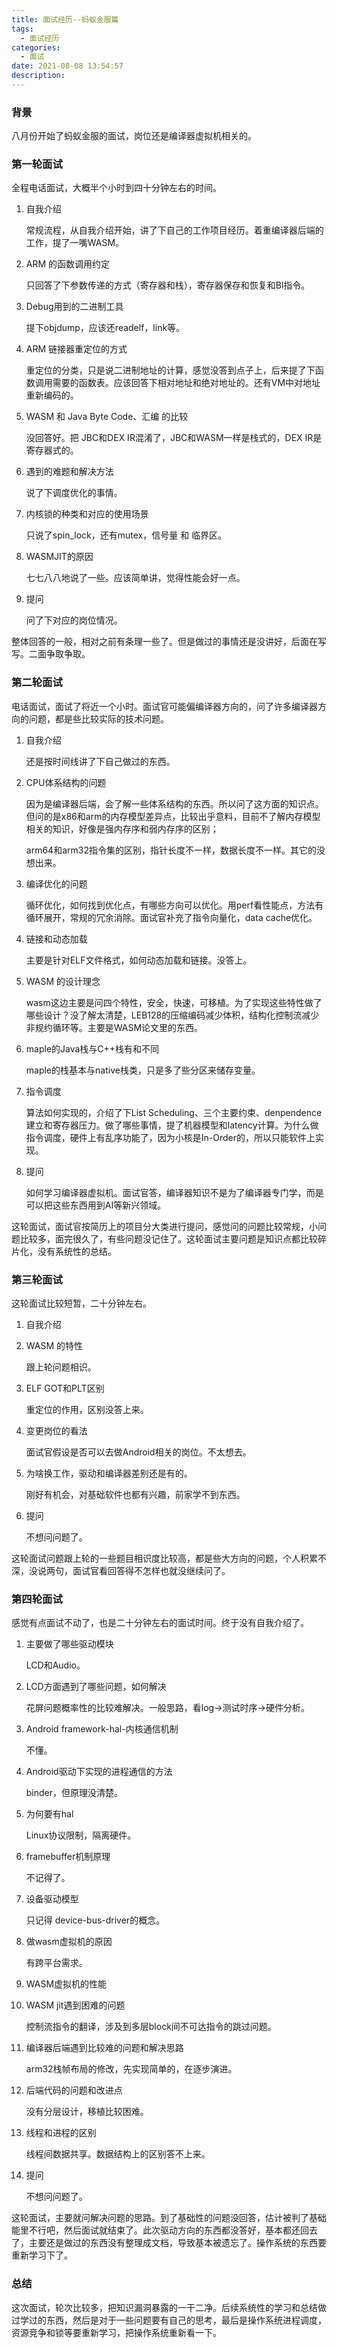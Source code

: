 ```yaml
---
title: 面试经历--蚂蚁金服篇
tags:
  - 面试经历
categories:
  - 面试
date: 2021-08-08 13:54:57
description:
---
```


### 背景

  八月份开始了蚂蚁金服的面试，岗位还是编译器虚拟机相关的。

 <!-- more -->

### 第一轮面试

全程电话面试，大概半个小时到四十分钟左右的时间。

1. 自我介绍

   常规流程，从自我介绍开始，讲了下自己的工作项目经历。着重编译器后端的工作，提了一嘴WASM。

2. ARM 的函数调用约定

   只回答了下参数传递的方式（寄存器和栈），寄存器保存和恢复和Bl指令。

3. Debug用到的二进制工具

   提下objdump，应该还readelf，link等。

4. ARM 链接器重定位的方式

   重定位的分类，只是说二进制地址的计算，感觉没答到点子上，后来提了下函数调用需要的函数表。应该回答下相对地址和绝对地址的。还有VM中对地址重新编码的。

5. WASM 和 Java Byte Code、汇编 的比较

   没回答好。把 JBC和DEX IR混淆了，JBC和WASM一样是栈式的，DEX IR是寄存器式的。

6. 遇到的难题和解决方法

   说了下调度优化的事情。

7. 内核锁的种类和对应的使用场景

   只说了spin_lock，还有mutex，信号量 和 临界区。

8. WASMJIT的原因

   七七八八地说了一些。应该简单讲，觉得性能会好一点。

9. 提问

   问了下对应的岗位情况。

整体回答的一般，相对之前有条理一些了。但是做过的事情还是没讲好，后面在写写。二面争取争取。

### 第二轮面试

  电话面试，面试了将近一个小时。面试官可能偏编译器方向的，问了许多编译器方向的问题，都是些比较实际的技术问题。

1. 自我介绍

   还是按时间线讲了下自己做过的东西。

2. CPU体系结构的问题

   因为是编译器后端，会了解一些体系结构的东西。所以问了这方面的知识点。但问的是x86和arm的内存模型差异点，比较出乎意料，目前不了解内存模型相关的知识，好像是强内存序和弱内存序的区别；

   arm64和arm32指令集的区别，指针长度不一样，数据长度不一样。其它的没想出来。

3. 编译优化的问题

   循环优化，如何找到优化点，有哪些方向可以优化。用perf看性能点，方法有循环展开，常规的冗余消除。面试官补充了指令向量化，data cache优化。

4. 链接和动态加载

   主要是针对ELF文件格式，如何动态加载和链接。没答上。

5. WASM 的设计理念

   wasm这边主要是问四个特性，安全，快速，可移植。为了实现这些特性做了哪些设计？没了解太清楚，LEB128的压缩编码减少体积，结构化控制流减少非规约循环等。主要是WASM论文里的东西。

6. maple的Java栈与C++栈有和不同

   maple的栈基本与native栈类，只是多了些分区来储存变量。

7. 指令调度

   算法如何实现的，介绍了下List Scheduling、三个主要约束、denpendence建立和寄存器压力。做了哪些事情，提了机器模型和latency计算。为什么做指令调度，硬件上有乱序功能了，因为小核是In-Order的，所以只能软件上实现。

8. 提问

   如何学习编译器虚拟机。面试官答，编译器知识不是为了编译器专门学，而是可以把这些东西用到AI等新兴领域。

  这轮面试，面试官按简历上的项目分大类进行提问，感觉问的问题比较常规，小问题比较多，面完很久了，有些问题没记住了。这轮面试主要问题是知识点都比较碎片化，没有系统性的总结。

### 第三轮面试

   这轮面试比较短暂，二十分钟左右。

1. 自我介绍

2. WASM 的特性

   跟上轮问题相识。

3. ELF GOT和PLT区别

   重定位的作用，区别没答上来。

4. 变更岗位的看法

   面试官假设是否可以去做Android相关的岗位。不太想去。

5. 为啥换工作，驱动和编译器差别还是有的。

   刚好有机会，对基础软件也都有兴趣，前家学不到东西。

6. 提问

   不想问问题了。

这轮面试问题跟上轮的一些题目相识度比较高，都是些大方向的问题，个人积累不深，没说两句，面试官看回答得不怎样也就没继续问了。

### 第四轮面试

  感觉有点面试不动了，也是二十分钟左右的面试时间。终于没有自我介绍了。

1. 主要做了哪些驱动模块

   LCD和Audio。

2. LCD方面遇到了哪些问题，如何解决

   花屏问题概率性的比较难解决。一般思路，看log->测试时序->硬件分析。

3. Android framework-hal-内核通信机制

   不懂。

4. Android驱动下实现的进程通信的方法

   binder，但原理没清楚。

5. 为何要有hal

   Linux协议限制，隔离硬件。

6. framebuffer机制原理

   不记得了。

7. 设备驱动模型

   只记得 device-bus-driver的概念。

8. 做wasm虚拟机的原因

   有跨平台需求。

9. WASM虚拟机的性能

10. WASM jit遇到困难的问题

    控制流指令的翻译，涉及到多层block间不可达指令的跳过问题。

11. 编译器后端遇到比较难的问题和解决思路

    arm32栈帧布局的修改，先实现简单的，在逐步演进。

12. 后端代码的问题和改进点

    没有分层设计，移植比较困难。

13. 线程和进程的区别

    线程间数据共享。数据结构上的区别答不上来。

14. 提问

    不想问问题了。

这轮面试，主要就问解决问题的思路。到了基础性的问题没回答，估计被判了基础能里不行吧，然后面试就结束了。此次驱动方向的东西都没答好，基本都还回去了，主要还是做过的东西没有整理成文档，导致基本被遗忘了。操作系统的东西要重新学习下了。

### 总结

这次面试，轮次比较多，把知识漏洞暴露的一干二净。后续系统性的学习和总结做过学过的东西，然后是对于一些问题要有自己的思考，最后是操作系统进程调度，资源竞争和锁等要重新学习，把操作系统重新看一下。

